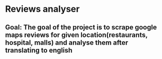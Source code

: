 # Reviews analyser

## Goal: The goal of the project is to scrape google maps reviews for given location(restaurants, hospital, malls) and analyse them after translating to english
